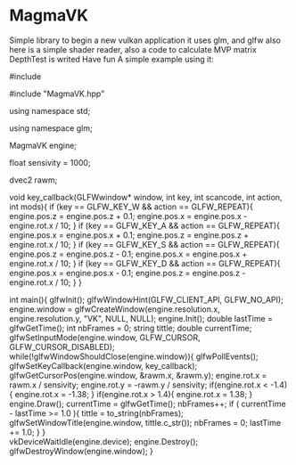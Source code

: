# MagmaVK
Simple library to begin a new vulkan application
it uses glm, and glfw
also here is a simple shader reader, also a code to calculate MVP matrix
DepthTest is writed
Have fun
A simple example using it:

#include <iostream>

#include "MagmaVK.hpp"

using namespace std;

using namespace glm;

MagmaVK engine;

float sensivity = 1000;

dvec2 rawm;

void key_callback(GLFWwindow* window, int key, int scancode, int action, int mods){
   if (key == GLFW_KEY_W && action == GLFW_REPEAT){
        engine.pos.z = engine.pos.z + 0.1;
        engine.pos.x = engine.pos.x - engine.rot.x / 10;
    }
    if (key == GLFW_KEY_A && action == GLFW_REPEAT){
        engine.pos.x = engine.pos.x + 0.1;
        engine.pos.z = engine.pos.z + engine.rot.x / 10;
    }
    if (key == GLFW_KEY_S && action == GLFW_REPEAT){
        engine.pos.z = engine.pos.z - 0.1;
        engine.pos.x = engine.pos.x + engine.rot.x / 10;
    }
    if (key == GLFW_KEY_D && action == GLFW_REPEAT){
        engine.pos.x = engine.pos.x - 0.1;
        engine.pos.z = engine.pos.z - engine.rot.x / 10;
    }
}

int main(){
    glfwInit();
    glfwWindowHint(GLFW_CLIENT_API, GLFW_NO_API);
    engine.window = glfwCreateWindow(engine.resolution.x, engine.resolution.y, "VK", NULL, NULL);
    engine.Init();
    double lastTime = glfwGetTime();
    int nbFrames = 0;
    string tittle;
    double currentTime;
    glfwSetInputMode(engine.window, GLFW_CURSOR, GLFW_CURSOR_DISABLED);
    while(!glfwWindowShouldClose(engine.window)){
        glfwPollEvents();
        glfwSetKeyCallback(engine.window, key_callback);
        glfwGetCursorPos(engine.window, &rawm.x, &rawm.y);
        engine.rot.x = rawm.x / sensivity;
        engine.rot.y = -rawm.y / sensivity;
        if(engine.rot.x < -1.4){
            engine.rot.x = -1.38;
        }
        if(engine.rot.x > 1.4){
            engine.rot.x = 1.38;
        }
        engine.Draw();
        currentTime = glfwGetTime();
        nbFrames++;
        if ( currentTime - lastTime >= 1.0 ){
            tittle = to_string(nbFrames);
            glfwSetWindowTitle(engine.window, tittle.c_str());
            nbFrames = 0;
            lastTime += 1.0;
        }
    }    
    vkDeviceWaitIdle(engine.device);
    engine.Destroy();
    glfwDestroyWindow(engine.window);
}
